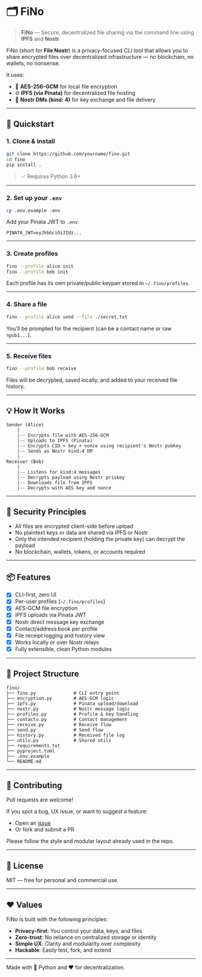 # 🗂️ FiNo

> **FiNo** — Secure, decentralized file sharing via the command line using **IPFS** and **Nostr**.

FiNo (short for **File Nostr**) is a privacy-focused CLI tool that allows you to share encrypted files over decentralized infrastructure — no blockchain, no wallets, no nonsense.

It uses:
- 🔐 **AES-256-GCM** for local file encryption
- 🌐 **IPFS (via Pinata)** for decentralized file hosting
- 📡 **Nostr DMs (kind: 4)** for key exchange and file delivery

---

## 🚀 Quickstart

### 1. Clone & install

```bash
git clone https://github.com/yourname/fino.git
cd fino
pip install .
```

> ✅ Requires Python 3.8+

---

### 2. Set up your `.env`

```bash
cp .env.example .env
```

Add your Pinata JWT to `.env`:

```
PINATA_JWT=eyJhbGciOiJIUz...
```

---

### 3. Create profiles

```bash
fino --profile alice init
fino --profile bob init
```

Each profile has its own private/public keypair stored in `~/.fino/profiles`.

---

### 4. Share a file

```bash
fino --profile alice send --file ./secret.txt
```

You'll be prompted for the recipient (can be a contact name or raw `npub1...`).

---

### 5. Receive files

```bash
fino --profile bob receive
```

Files will be decrypted, saved locally, and added to your received file history.

---

## 💡 How It Works

```
Sender (Alice)
    |
    |-- Encrypts file with AES-256-GCM
    |-- Uploads to IPFS (Pinata)
    |-- Encrypts CID + key + nonce using recipient's Nostr pubkey
    |-- Sends as Nostr kind:4 DM
    |
Receiver (Bob)
    |
    |-- Listens for kind:4 messages
    |-- Decrypts payload using Nostr privkey
    |-- Downloads file from IPFS
    |-- Decrypts with AES key and nonce
```

---

## 🔐 Security Principles

- All files are encrypted client-side before upload
- No plaintext keys or data are shared via IPFS or Nostr
- Only the intended recipient (holding the private key) can decrypt the payload
- No blockchain, wallets, tokens, or accounts required

---

## 📦 Features

- [x] CLI-first, zero UI
- [x] Per-user profiles (`~/.fino/profiles`)
- [x] AES-GCM file encryption
- [x] IPFS uploads via Pinata JWT
- [x] Nostr direct message key exchange
- [x] Contact/address book per profile
- [x] File receipt logging and history view
- [x] Works locally or over Nostr relays
- [x] Fully extensible, clean Python modules

---

## 📁 Project Structure

```
fino/
├── fino.py              # CLI entry point
├── encryption.py        # AES-GCM logic
├── ipfs.py              # Pinata upload/download
├── nostr.py             # Nostr message logic
├── profiles.py          # Profile & key handling
├── contacts.py          # Contact management
├── receive.py           # Receive flow
├── send.py              # Send flow
├── history.py           # Received file log
├── utils.py             # Shared utils
├── requirements.txt
├── pyproject.toml
├── .env.example
└── README.md
```

---

## 🤝 Contributing

Pull requests are welcome!

If you spot a bug, UX issue, or want to suggest a feature:

- Open an [issue](https://github.com/yourname/fino/issues)
- Or fork and submit a PR

Please follow the style and modular layout already used in the repo.

---

## 📄 License

MIT — free for personal and commercial use.

---

## ❤️ Values

FiNo is built with the following principles:

- **Privacy-first**: You control your data, keys, and files
- **Zero-trust**: No reliance on centralized storage or identity
- **Simple UX**: Clarity and modularity over complexity
- **Hackable**: Easily test, fork, and extend

---

Made with 🐍 Python and ❤️ for decentralization.